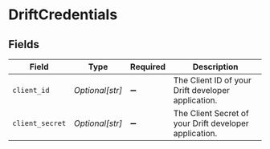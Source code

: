 # DriftCredentials


## Fields

| Field                                                  | Type                                                   | Required                                               | Description                                            |
| ------------------------------------------------------ | ------------------------------------------------------ | ------------------------------------------------------ | ------------------------------------------------------ |
| `client_id`                                            | *Optional[str]*                                        | :heavy_minus_sign:                                     | The Client ID of your Drift developer application.     |
| `client_secret`                                        | *Optional[str]*                                        | :heavy_minus_sign:                                     | The Client Secret of your Drift developer application. |